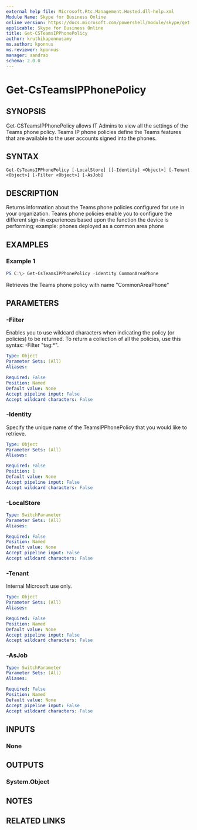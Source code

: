 ```yaml
---
external help file: Microsoft.Rtc.Management.Hosted.dll-help.xml
Module Name: Skype for Business Online
online version: https://docs.microsoft.com/powershell/module/skype/get-csteamsipphonepolicy
applicable: Skype for Business Online
title: Get-CSTeamsIPPhonePolicy
author: kruthikaponnusamy
ms.author: kponnus
ms.reviewer: kponnus
manager: sandrao
schema: 2.0.0
---
```


# Get-CsTeamsIPPhonePolicy

## SYNOPSIS

Get-CSTeamsIPPhonePolicy allows IT Admins to view all the settings of the Teams phone policy.  Teams IP phone policies define the Teams features that are available to the user accounts signed into the phones.

## SYNTAX

```
Get-CsTeamsIPPhonePolicy [-LocalStore] [[-Identity] <Object>] [-Tenant <Object>] [-Filter <Object>] [-AsJob]
```

## DESCRIPTION
Returns information about the Teams phone policies configured for use in your organization. Teams phone policies enable you to configure the different sign-in experiences based upon the function the device is performing; example: phones deployed as a common area phone 

## EXAMPLES

### Example 1
```powershell
PS C:\> Get-CsTeamsIPPhonePolicy -identity CommonAreaPhone
```

Retrieves the Teams phone policy with name "CommonAreaPhone"

## PARAMETERS

### -Filter
Enables you to use wildcard characters when indicating the policy (or policies) to be returned. To return a collection of all the policies, use this syntax: -Filter "tag:*".

```yaml
Type: Object
Parameter Sets: (All)
Aliases:

Required: False
Position: Named
Default value: None
Accept pipeline input: False
Accept wildcard characters: False
```

### -Identity
Specify the unique name of the TeamsIPPhonePolicy that you would like to retrieve.

```yaml
Type: Object
Parameter Sets: (All)
Aliases:

Required: False
Position: 1
Default value: None
Accept pipeline input: False
Accept wildcard characters: False
```

### -LocalStore

```yaml
Type: SwitchParameter
Parameter Sets: (All)
Aliases:

Required: False
Position: Named
Default value: None
Accept pipeline input: False
Accept wildcard characters: False
```

### -Tenant
Internal Microsoft use only.

```yaml
Type: Object
Parameter Sets: (All)
Aliases:

Required: False
Position: Named
Default value: None
Accept pipeline input: False
Accept wildcard characters: False
```

### -AsJob

```yaml
Type: SwitchParameter
Parameter Sets: (All)
Aliases:

Required: False
Position: Named
Default value: None
Accept pipeline input: False
Accept wildcard characters: False
```

## INPUTS

### None

## OUTPUTS

### System.Object
## NOTES

## RELATED LINKS
